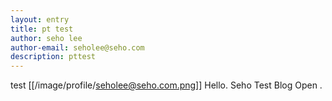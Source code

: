 ```yaml
---
layout: entry
title: pt test
author: seho lee
author-email: seholee@seho.com 
description: pttest 
---
```


test [[/image/profile/seholee@seho.com.png]]
Hello.
Seho Test Blog Open
.
